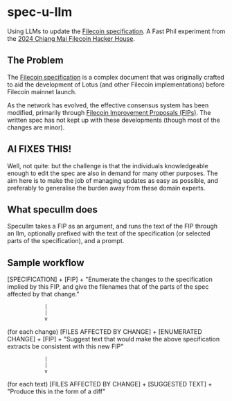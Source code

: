 # spec-u-llm

Using LLMs to update the [Filecoin specification](https://spec.filecoin.io/). A
Fast Phil experiment from the [2024 Chiang Mai Filecoin Hacker
House](https://filecoin.notion.site/Filecoin-Hacker-House-Runbook-10a7631f282580dcb872d18bac5959ee).

## The Problem

The [Filecoin specification](https://spec.filecoin.io/) is a complex document
that was originally crafted to aid the development of Lotus (and other Filecoin
implementations) before Filecoin mainnet launch.   

As the network has evolved, the effective consensus system has been modified,
primarily through [Filecoin Improvement Proposals
(FIPs)](https://github.com/filecoin-project/FIPs). The written spec has not
kept up with these developments (though most of the changes are minor).

## AI FIXES THIS!

Well, not quite: but the challenge is that the individuals knowledgeable enough
to edit the spec are also in demand for many other purposes. The aim here is to
make the job of managing updates as easy as possible, and preferably to
generalise the burden away from these domain experts.

## What specullm does

Specullm takes a FIP as an argument, and runs the text of the FIP through an
llm, optionally prefixed with the text of the specification (or selected parts
of the specification), and a prompt. 

## Sample workflow

[SPECIFICATION] + [FIP]  +
"Enumerate the changes to the specification implied by this FIP, and give the
filenames that of the parts of the spec affected by that change."

                |
                |
                v

(for each change)
[FILES AFFECTED BY CHANGE] + [ENUMERATED CHANGE] + [FIP] +
"Suggest text that would make the above specification extracts be consistent
with this new FIP"
                
                |
                |
                v

(for each text)
[FILES AFFECTED BY CHANGE] + [SUGGESTED TEXT] + "Produce this in the form of a diff"





















